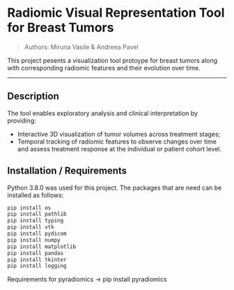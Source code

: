 # Radiomic Visual Representation Tool for Breast Tumors​
> Authors: Miruna Vasile & Andreea Pavel

This project pesents a visualization tool protoype for breast tumors along with 
corresponding radiomic features and their evolution over time.

--- 

## Description 

The tool enables exploratory analysis and clinical interpretation by providing:
- Interactive 3D visualization of tumor volumes across treatment stages;
- Temporal tracking of radiomic features to observe changes over time and assess
  treatment response at the individual or patient cohort level.


## Installation / Requirements
Python 3.8.0 was used for this project. The packages that are need can be installed as follows:

```bash
pip install os
pip install pathlib
pip install typing
pip install vtk
pip install pydicom
pip install numpy
pip install matplotlib
pip install pandas
pip install tkinter
pip install logging
```
Requirements for pyradiomics -> pip install pyradiomics



